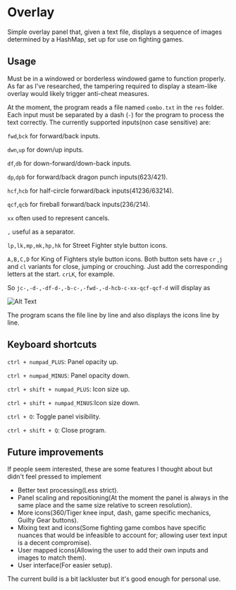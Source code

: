 # Overlay
 Simple overlay panel that, given a text file, displays a sequence of images determined by a HashMap, set up for use on fighting games.

## Usage
Must be in a windowed or borderless windowed game to function properly. As far as I've researched, the tampering required to display a steam-like overlay would likely trigger anti-cheat measures. 

At the moment, the program reads a file named `combo.txt` in the `res` folder. Each input must be separated by a dash (`-`) for the program to process the text correctly.
The currently supported inputs(non case sensitive) are:

`fwd`,`bck` for forward/back inputs.

`dwn`,`up` for down/up inputs.

`df`,`db` for down-forward/down-back inputs.

`dp`,`dpb` for forward/back dragon punch inputs(623/421).

`hcf`,`hcb` for half-circle forward/back inputs(41236/63214).

`qcf`,`qcb` for fireball forward/back inputs(236/214).

`xx` often used to represent cancels.

`,` useful as a separator.

`lp,lk,mp,mk,hp,hk` for Street Fighter style button icons.

`A,B,C,D` for King of Fighters style button icons.
Both button sets have `cr` ,`j` and `cl` variants for close, jumping or crouching. Just add the corresponding letters at the start. `crLK`, for example.

So `jc-,-d-,-df-d-,-b-c-,-fwd-,-d-hcb-c-xx-qcf-qcf-d` will display as

![Alt Text](https://i.imgur.com/HnLP96j.png)

The program scans the file line by line and also  displays the icons line by line.

## Keyboard shortcuts

`ctrl + numpad_PLUS`: Panel opacity up.

`ctrl + numpad_MINUS`: Panel opacity down.

`ctrl + shift + numpad_PLUS`: Icon size up.

`ctrl + shift + numpad_MINUS`:Icon size down.

`ctrl + O`: Toggle panel visibility.

`ctrl + shift + Q`: Close program.


## Future improvements
If people seem interested, these are some features I thought about but didn't feel pressed to implement
* Better text processing(Less strict).
* Panel scaling and repositioning(At the moment the panel is always in the same place and the same size relative to screen resolution).
* More icons(360/Tiger knee input, dash, game specific mechanics, Guilty Gear buttons).
* Mixing text and icons(Some fighting game combos have specific nuances that would be infeasible to account for; allowing user text input is a decent compromise).
* User mapped icons(Allowing the user to add their own inputs and images to match them).
* User interface(For easier setup).

The current build is a bit lackluster but it's good enough for personal use.
